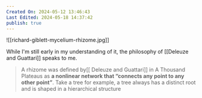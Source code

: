 ```yaml
---
Created On: 2024-05-12 13:46:43
Last Edited: 2024-05-18 14:37:42
publish: true
---
```

![[richard-giblett-mycelium-rhizome.jpg]]

While I'm still early in my understanding of it, the philosophy of [[Deleuze and Guattari]] speaks to me. 

> A rhizome was defined by[[ Deleuze and Guattari]] in A Thousand Plateaus as **a nonlinear network that “connects any point to any other point”**. Take a tree for example, a tree always has a distinct root and is shaped in a hierarchical structure